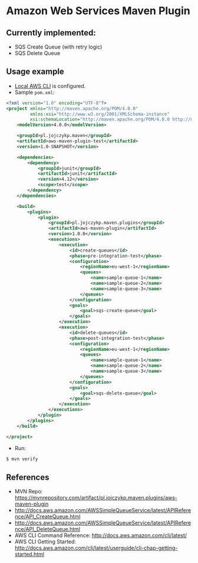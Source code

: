 # Amazon Web Services Maven Plugin

## Currently implemented:
- SQS Create Queue (with retry logic)
- SQS Delete Queue

## Usage example

- [Local AWS CLI](http://docs.aws.amazon.com/cli/latest/userguide/cli-chap-getting-started.html) is configured.
- Sample `pom.xml`:
```xml
<?xml version="1.0" encoding="UTF-8"?>
<project xmlns="http://maven.apache.org/POM/4.0.0"
		 xmlns:xsi="http://www.w3.org/2001/XMLSchema-instance"
		 xsi:schemaLocation="http://maven.apache.org/POM/4.0.0 http://maven.apache.org/xsd/maven-4.0.0.xsd">
	<modelVersion>4.0.0</modelVersion>

	<groupId>pl.jojczykp.maven</groupId>
	<artifactId>aws-maven-plugin-test</artifactId>
	<version>1.0-SNAPSHOT</version>

	<dependencies>
		<dependency>
			<groupId>junit</groupId>
			<artifactId>junit</artifactId>
			<version>4.12</version>
			<scope>test</scope>
		</dependency>
	</dependencies>

	<build>
		<plugins>
			<plugin>
				<groupId>pl.jojczykp.maven.plugins</groupId>
				<artifactId>aws-maven-plugin</artifactId>
				<version>1.0.0</version>
				<executions>
					<execution>
						<id>create-queues</id>
						<phase>pre-integration-test</phase>
						<configuration>
							<regionName>eu-west-1</regionName>
							<queues>
								<name>sample-queue-1</name>
								<name>sample-queue-2</name>
								<name>sample-queue-3</name>
							</queues>
						</configuration>
						<goals>
							<goal>sqs-create-queue</goal>
						</goals>
					</execution>
					<execution>
						<id>delete-queues</id>
						<phase>post-integration-test</phase>
						<configuration>
							<regionName>eu-west-1</regionName>
							<queues>
								<name>sample-queue-1</name>
								<name>sample-queue-2</name>
								<name>sample-queue-3</name>
							</queues>
						</configuration>
						<goals>
							<goal>sqs-delete-queue</goal>
						</goals>
					</execution>
				</executions>
			</plugin>
		</plugins>
	</build>

</project>
```
- Run:
```bash
$ mvn verify
```

## References
- MVN Repo: https://mvnrepository.com/artifact/pl.jojczykp.maven.plugins/aws-maven-plugin
- http://docs.aws.amazon.com/AWSSimpleQueueService/latest/APIReference/API_CreateQueue.html
- http://docs.aws.amazon.com/AWSSimpleQueueService/latest/APIReference/API_DeleteQueue.html
- AWS CLI Command Reference: http://docs.aws.amazon.com/cli/latest/
- AWS CLI Getting Started: http://docs.aws.amazon.com/cli/latest/userguide/cli-chap-getting-started.html
